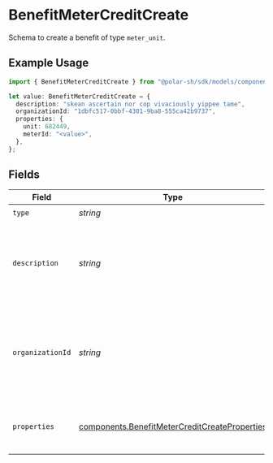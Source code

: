 # BenefitMeterCreditCreate

Schema to create a benefit of type `meter_unit`.

## Example Usage

```typescript
import { BenefitMeterCreditCreate } from "@polar-sh/sdk/models/components/benefitmetercreditcreate.js";

let value: BenefitMeterCreditCreate = {
  description: "skean ascertain nor cop vivaciously yippee tame",
  organizationId: "1dbfc517-0bbf-4301-9ba8-555ca42b9737",
  properties: {
    unit: 682449,
    meterId: "<value>",
  },
};
```

## Fields

| Field                                                                                                          | Type                                                                                                           | Required                                                                                                       | Description                                                                                                    | Example                                                                                                        |
| -------------------------------------------------------------------------------------------------------------- | -------------------------------------------------------------------------------------------------------------- | -------------------------------------------------------------------------------------------------------------- | -------------------------------------------------------------------------------------------------------------- | -------------------------------------------------------------------------------------------------------------- |
| `type`                                                                                                         | *string*                                                                                                       | :heavy_check_mark:                                                                                             | N/A                                                                                                            |                                                                                                                |
| `description`                                                                                                  | *string*                                                                                                       | :heavy_check_mark:                                                                                             | The description of the benefit. Will be displayed on products having this benefit.                             |                                                                                                                |
| `organizationId`                                                                                               | *string*                                                                                                       | :heavy_minus_sign:                                                                                             | The ID of the organization owning the benefit. **Required unless you use an organization token.**              | 1dbfc517-0bbf-4301-9ba8-555ca42b9737                                                                           |
| `properties`                                                                                                   | [components.BenefitMeterCreditCreateProperties](../../models/components/benefitmetercreditcreateproperties.md) | :heavy_check_mark:                                                                                             | Properties for creating a benefit of type `meter_unit`.                                                        |                                                                                                                |